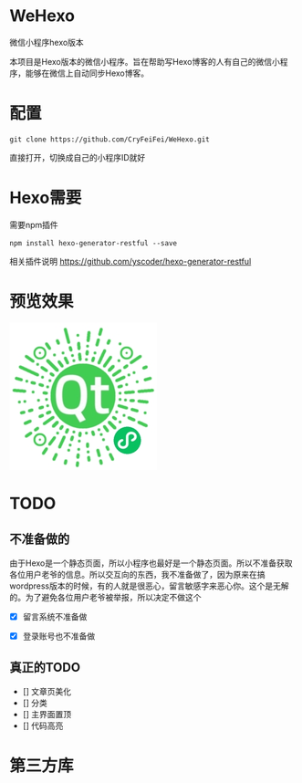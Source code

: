 # WeHexo
微信小程序hexo版本

本项目是Hexo版本的微信小程序。旨在帮助写Hexo博客的人有自己的微信小程序，能够在微信上自动同步Hexo博客。


# 配置

```shell
git clone https://github.com/CryFeiFei/WeHexo.git
```

直接打开，切换成自己的小程序ID就好

# Hexo需要

需要npm插件
```
npm install hexo-generator-restful --save
```
相关插件说明  https://github.com/yscoder/hexo-generator-restful

# 预览效果
![WeHexo](wehexo.jpg)

# TODO

## 不准备做的

由于Hexo是一个静态页面，所以小程序也最好是一个静态页面。所以不准备获取各位用户老爷的信息。所以交互向的东西，我不准备做了，因为原来在搞wordpress版本的时候，有的人就是很恶心，留言敏感字来恶心你。这个是无解的。为了避免各位用户老爷被举报，所以决定不做这个

- [x] 留言系统不准备做
- [x] 登录账号也不准备做


## 真正的TODO

- [] 文章页美化
- [] 分类
- [] 主界面置顶
- [] 代码高亮


# 第三方库




